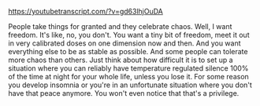 https://youtubetranscript.com/?v=gd63lhjOuDA

 People take things for granted and they celebrate chaos. Well, I want freedom. It's like, no, you don't. You want a tiny bit of freedom, meet it out in very calibrated doses on one dimension now and then. And you want everything else to be as stable as possible. And some people can tolerate more chaos than others. Just think about how difficult it is to set up a situation where you can reliably have temperature regulated silence 100% of the time at night for your whole life, unless you lose it. For some reason you develop insomnia or you're in an unfortunate situation where you don't have that peace anymore. You won't even notice that that's a privilege.